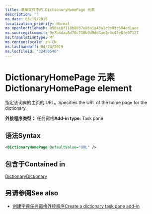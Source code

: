 ```yaml
---
title: 清单文件中的 DictionaryHomePage 元素
description: ''
ms.date: 03/19/2019
localization_priority: Normal
ms.openlocfilehash: 096ac8f110b8037e86a1a43a1c9e83c684ed1aee
ms.sourcegitcommit: 9e7b4daa8d76c710b9d9dd4ae2e3c45e8fe07127
ms.translationtype: MT
ms.contentlocale: zh-CN
ms.lasthandoff: 04/24/2019
ms.locfileid: "32450546"
---
```

# <a name="dictionaryhomepage-element"></a><span data-ttu-id="c9915-102">DictionaryHomePage 元素</span><span class="sxs-lookup"><span data-stu-id="c9915-102">DictionaryHomePage element</span></span>

<span data-ttu-id="c9915-103">指定该词典的主页的 URL。</span><span class="sxs-lookup"><span data-stu-id="c9915-103">Specifies the URL of the home page for the dictionary.</span></span>

<span data-ttu-id="c9915-104">**外接程序类型：** 任务窗格</span><span class="sxs-lookup"><span data-stu-id="c9915-104">**Add-in type:** Task pane</span></span>

## <a name="syntax"></a><span data-ttu-id="c9915-105">语法</span><span class="sxs-lookup"><span data-stu-id="c9915-105">Syntax</span></span>

```XML
<DictionaryHomePage DefaultValue="URL" />
```

## <a name="contained-in"></a><span data-ttu-id="c9915-106">包含于</span><span class="sxs-lookup"><span data-stu-id="c9915-106">Contained in</span></span>

[<span data-ttu-id="c9915-107">Dictionary</span><span class="sxs-lookup"><span data-stu-id="c9915-107">Dictionary</span></span>](dictionary.md)

## <a name="see-also"></a><span data-ttu-id="c9915-108">另请参阅</span><span class="sxs-lookup"><span data-stu-id="c9915-108">See also</span></span>

- [<span data-ttu-id="c9915-109">创建字典任务窗格外接程序</span><span class="sxs-lookup"><span data-stu-id="c9915-109">Create a dictionary task pane add-in</span></span>](/office/dev/add-ins/word/dictionary-task-pane-add-ins)
    
